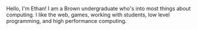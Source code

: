 Hello, I'm Ethan! I am a Brown undergraduate who's into most things about computing. I like the web, games, working with students, low level programming, and high performance computing.

